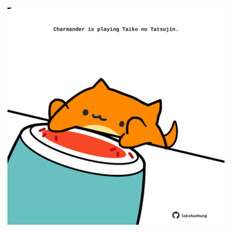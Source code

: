 <!-- built at 20/12/2024, 21:00:42 UTC -->
<p align="center">
  <img width="500" height="500" src="./ReadmeImage.svg">
</p>

